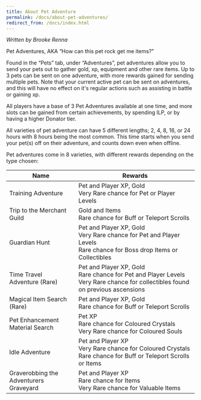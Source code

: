 ```yaml
---
title: About Pet Adventure
permalink: /docs/about-pet-adventures/
redirect_from: /docs/index.html
---
```


_Written by Brooke Renna_

Pet Adventures, AKA “How can this pet rock get me items?”

Found in the “Pets” tab, under “Adventures”, pet adventures allow you to send your pets out to gather gold, xp, equipment and other rare items. Up to 3 pets can be sent on one adventure, with more rewards gained for sending multiple pets. Note that your current active pet can be sent on adventures, and this will have no effect on it's regular actions such as assisting in battle or gaining xp. 

All players have a base of 3 Pet Adventures available at one time, and more slots can be gained from certain achievements, by spending ILP, or by having a higher Donator tier. 

All varieties of pet adventure can have 5 different lengths; 2, 4, 8, 16, or 24 hours with 8 hours being the most common. This time starts when you send your pet(s) off on their adventure, and counts down even when offline.

Pet adventures come in 8 varieties, with different rewards depending on the type chosen:

Name | Rewards
------------ | -------------
Training Adventure | Pet and Player XP, Gold<br>Very Rare chance for Pet or Player Levels
Trip to the Merchant Guild | Gold and Items<br>Rare chance for Buff or Teleport Scrolls
Guardian Hunt | Pet and Player XP, Gold<br>Very Rare chance for Pet and Player Levels<br>Rare chance for Boss drop Items or Collectibles
Time Travel Adventure (Rare) |Pet and Player XP, Gold<br>Rare chance for Pet and Player Levels Very Rare chance for collectibles found on previous ascensions
Magical Item Search (Rare) |Pet and Player XP, Gold<br>Rare chance for Buff or Teleport Scrolls
Pet Enhancement Material Search |Pet XP<br>Rare chance for Coloured Crystals<br>Very Rare chance for Coloured Souls
Idle Adventure |Pet and Player XP<br>Very Rare chance for Coloured Crystals<br>Rare chance for Buff or Teleport Scrolls or Items
Graverobbing the Adventurers Graveyard |Pet and Player XP<br>Rare chance for Items<br>Very Rare chance for Valuable Items

